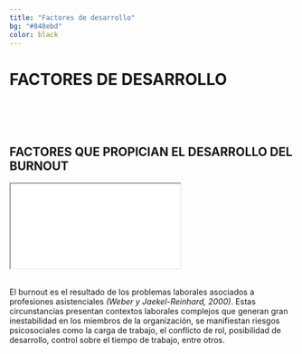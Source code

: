 ```yaml
---
title: "Factores de desarrollo"
bg: "#848ebd"
color: black
---
```


# FACTORES DE DESARROLLO

<br>
<br>
<br>

## FACTORES QUE PROPICIAN EL DESARROLLO DEL BURNOUT

<div class="icontain">
  <iframe src="//www.youtube.com/embed/XBl8Gsb7r5Y" allowfullscreen></iframe>
</div>

<br>

El burnout es el resultado de los problemas laborales asociados a profesiones asistenciales _(Weber y Jaekel-Reinhard, 2000)_. Estas circunstancias presentan contextos laborales complejos que generan gran inestabilidad en los miembros de la organización, se manifiestan riesgos psicosociales como la carga de trabajo, el conflicto de rol, posibilidad de desarrollo, control sobre el tiempo de trabajo, entre otros.
